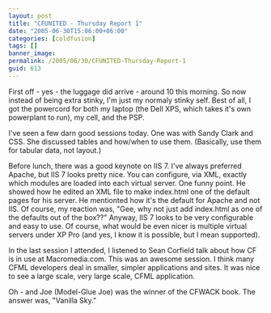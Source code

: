 ```yaml
---
layout: post
title: "CFUNITED - Thursday Report 1"
date: "2005-06-30T15:06:00+06:00"
categories: [coldfusion]
tags: []
banner_image: 
permalink: /2005/06/30/CFUNITED-Thursday-Report-1
guid: 613
---
```


First off - yes - the luggage did arrive - around 10 this morning. So now instead of being extra stinky, I'm just my normaly stinky self. Best of all, I got the powercord for both my laptop (the Dell XPS, which takes it's own powerplant to run), my cell, and the PSP.

I've seen a few darn good sessions today. One was with Sandy Clark and CSS. She discussed tables and how/when to use them. (Basically, use them for tabular data, not layout.) 

Before lunch, there was a good keynote on IIS 7. I've always preferred Apache, but IIS 7 looks pretty nice. You can configure, via XML, exactly which modules are loaded into each virtual server. One funny point. He showed how he edited an XML file to make index.html one of the default pages for his server. He mentionted how it's the default for Apache and not IIS. Of course, my reaction was, "Gee, why not just add index.html as one of the defaults out of the box??" Anyway, IIS 7 looks to be very configurable and easy to use. Of course, what would be even nicer is multiple virtual servers under XP Pro (and yes, I know it is possible, but I mean supported).

In the last session I attended, I listened to Sean Corfield talk about how CF is in use at Macromedia.com. This was an awesome session. I think many CFML developers deal in smaller, simpler applications and sites. It was nice to see a large scale, very large scale, CFML application.

Oh - and Joe (Model-Glue Joe) was the winner of the CFWACK book. The answer was, "Vanilla Sky."